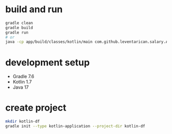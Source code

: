 
# build and run

```bash
gradle clean
gradle build
gradle run
# or
java -cp app/build/classes/kotlin/main com.github.leventarican.salary.AppKt
```

# development setup

- Gradle 7.6
- Kotlin 1.7
- Java 17

# create project

```bash
mkdir kotlin-df
gradle init --type kotlin-application --project-dir kotlin-df
```